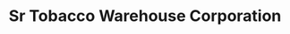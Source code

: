 ---
title: "Sr Tobacco Warehouse Corporation"
url: /milwaukee/sr-tobacco-warehouse-corporation/
shop: Tabak
---